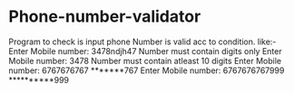 # Phone-number-validator
Program to check is input phone Number is valid acc to condition.
like:-
Enter Mobile number: 3478ndjh47
Number must contain digits only
Enter Mobile number: 3478
Number must contain atleast 10 digits
Enter Mobile number: 6767676767
*******767
Enter Mobile number: 6767676767999
**********999
